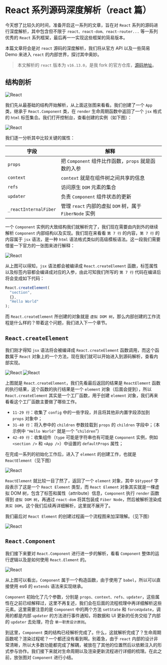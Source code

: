 # React 系列源码深度解析（react 篇）

今天想了比较久的时间，准备开启这一系列的文章，旨在对 `React` 系列的源码进行深度解析，其中包含但不限于 `react、react-dom、react-router...` 等一系列优秀的 `React` 系列框架，最后再一一实现这些框架的简易版本。

本篇文章将会是对 `react` 源码的深度解析，我们将从官方 API 以及一些简易 Demo 来进入 `react` 的内部世界，探讨其中奥妙。

> 本文解析的 `react` 版本为 `v16.13.0`，是我 fork 的官方仓库，[源码地址](https://github.com/a1029563229/react)。


## 结构剖析

![React](http://shadows-mall.oss-cn-shenzhen.aliyuncs.com/images/blogs/rsc/react/1.png)

我们先从最基础的结构开始解析，从上面这张图来看看。我们创建了一个 `App` 类，继承于 `React.Component` 类，在 `render` 生命周期函数中返回了一个 `jsx` 格式的 `html` 标签集合。我们打开控制台，查看创建的实例（如下图）：

![React](http://shadows-mall.oss-cn-shenzhen.aliyuncs.com/images/blogs/rsc/react/2.png)

我们逐一分析其中比较关键的属性：

|  字段   | 解释  |
|  ----  | ----  |
| `props`  | 把 `Component` 组件比作函数，`props` 就是函数的入参 |
| `context`  | `context` 就是在组件树之间共享的信息 |
| `refs`  | 访问原生 `DOM` 元素的集合  |
| `updater`  | 负责 `Component` 组件状态的更新 |
| `_reactInternalFiber`  | 管理 `react` 内部的虚拟 `DOM` 树，属于 `FiberNode` 实例 |

一个 `Component` 实例的大致结构我们就解析完了，我们现在需要由内到外的继续解析 `Component` 内部结构以及实现。我们现在来看看 `第 7 行` 的内容，`第 7 行`  的内容属于 `jsx` 语法，是一种 `html` 语法格式类似的高级模板语法。这一段我们需要借鉴一下官方的一张图来进行解释：

![React](http://shadows-mall.oss-cn-shenzhen.aliyuncs.com/images/blogs/rsc/react/3.png)

从上图可以得知，`jsx` 语法都会被编译成 `React.createElement` 函数，标签属性以及标签内容都会编译成对应的入参，由此可知我们所写的 `第 7 行` 代码在编译后将会变成如下代码：

```js
React.createElement(
  "section",
  {},
  "Hello World"
);
```

而 `React.createElement` 所创建的对象就是 `虚拟 DOM 树`，那么内部创建的工作流程是什么样的？带着这个问题，我们进入下一个章节。


## `React.createElement`

我们刚才得知 `jsx` 语法将会被编译成 `React.createElement` 函数调用，而这个函数属于 `React` 对象上的一个方法，现在我们就可以开始进入到源码解析，查看内部实现。

![React](http://shadows-mall.oss-cn-shenzhen.aliyuncs.com/images/blogs/rsc/react/4.png)
![React](http://shadows-mall.oss-cn-shenzhen.aliyuncs.com/images/blogs/rsc/react/5.png)

上图就是 `React.createElement`，我们先看最后返回的结果是 `ReactElement` 函数的执行结果，这个函数的执行结果是一个 `element` 对象（后面会提到），所以 `React.createElement` 其实是一个工厂函数，用于创建 `element` 对象，我们再来看看这个工厂函数主要做了哪些工作。

  - `11-29 行`：收集了 `config` 中的一些字段，并且将其他非内置字段添加到 `props` 对象中；
  - `31-40 行`：将入参中的 `children` 参数挂载到 `props` 的 `children` 字段中；（本示例中 `"Hello World"` 就是一个 “`children`”）
  - `42-49 行`：收集组件（`type` 可能是字符串也有可能是 `Component` 实例，例如 `<section />` 和 `<App />`）中设置的 `defaultProps` 属性；

在完成一系列的初始化工作后，进入了 `element` 的创建工作，也就是 `ReactElement`（见下图）

![React](http://shadows-mall.oss-cn-shenzhen.aliyuncs.com/images/blogs/rsc/react/6.png)

`ReactElement` 就比较一目了然了，返回了一个 `element` 对象，其中 `$$typeof` 字段表示了这是一个 `React Element` 类型，而 `React Element` 对象其实就是一棵虚拟 DOM 树，包含了标签和属性（attribute）信息，`Component` 执行 `render` 函数得到 `虚拟 DOM 树`，再通过 `react-dom` 将其包装成 `Fiber Node`，然后被解析渲染成`真实 DOM`，这个我们后续再详细解析，这里就不展开了。

我们最后对 `React Element` 的创建过程画一个流程图来加深理解。（见下图）

![React](http://shadows-mall.oss-cn-shenzhen.aliyuncs.com/images/blogs/rsc/react/7.png)


## `React.Component`

我们接下来要对 `React.Component` 进行进一步的解析，看看 `Component` 整体的运行逻辑以及是如何使用 `React.Element` 的。

![React](http://shadows-mall.oss-cn-shenzhen.aliyuncs.com/images/blogs/rsc/react/8.png)

从上图可以看出，`Component` 属于一个构造函数，由于使用了 `babel`，所以可以直接使用 es6 的 `extends` 语法来实现继承。

`Component` 初始化了几个参数，分别是 `props、context、refs、updater`，这些属性在之前已经解释过，这里不再复述，我们会在后面的流程梳理中再详细解析这些元素。这里需要注意的是 `Component` 中的两个方法 `setState` 和 `forceUpdate`，调用的都是内部 `updater` 的方法进行事件通知，将数据和 UI 更新的任务交给了内部的 `updater` 去处理，符合 `单一职责设计原则`。

到这里，`Component` 类的结构已经解析完成了。什么，这就解析完成了？生命周期函数呢？渲染过程呢？一个都还没有看到啊。别着急，由于 `react` 内部的设计非常清晰，所以大多数功能都完成了解耦，被放在了其他的位置然后以依赖注入的形式参与协作。我们接下来就对生命周期以及渲染更新流程进行详细的梳理。在此之前，放张图对 `Component` 进行小结。



